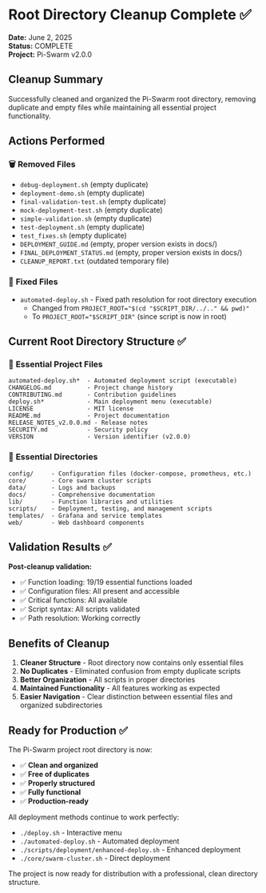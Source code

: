 # Root Directory Cleanup Complete ✅

**Date:** June 2, 2025  
**Status:** COMPLETE  
**Project:** Pi-Swarm v2.0.0

## Cleanup Summary

Successfully cleaned and organized the Pi-Swarm root directory, removing duplicate and empty files while maintaining all essential project functionality.

## Actions Performed

### 🗑️ **Removed Files**
- `debug-deployment.sh` (empty duplicate)
- `deployment-demo.sh` (empty duplicate)
- `final-validation-test.sh` (empty duplicate)
- `mock-deployment-test.sh` (empty duplicate)
- `simple-validation.sh` (empty duplicate)
- `test-deployment.sh` (empty duplicate)
- `test_fixes.sh` (empty duplicate)
- `DEPLOYMENT_GUIDE.md` (empty, proper version exists in docs/)
- `FINAL_DEPLOYMENT_STATUS.md` (empty, proper version exists in docs/)
- `CLEANUP_REPORT.txt` (outdated temporary file)

### 🔧 **Fixed Files**
- `automated-deploy.sh` - Fixed path resolution for root directory execution
  - Changed from `PROJECT_ROOT="$(cd "$SCRIPT_DIR/../.." && pwd)"` 
  - To `PROJECT_ROOT="$SCRIPT_DIR"` (since script is now in root)

## Current Root Directory Structure ✅

### 📄 **Essential Project Files**
```
automated-deploy.sh*  - Automated deployment script (executable)
CHANGELOG.md          - Project change history
CONTRIBUTING.md       - Contribution guidelines
deploy.sh*            - Main deployment menu (executable)
LICENSE               - MIT license
README.md             - Project documentation
RELEASE_NOTES_v2.0.0.md - Release notes
SECURITY.md           - Security policy
VERSION               - Version identifier (v2.0.0)
```

### 📁 **Essential Directories**
```
config/     - Configuration files (docker-compose, prometheus, etc.)
core/       - Core swarm cluster scripts
data/       - Logs and backups
docs/       - Comprehensive documentation
lib/        - Function libraries and utilities
scripts/    - Deployment, testing, and management scripts
templates/  - Grafana and service templates
web/        - Web dashboard components
```

## Validation Results ✅

**Post-cleanup validation:**
- ✅ Function loading: 19/19 essential functions loaded
- ✅ Configuration files: All present and accessible
- ✅ Critical functions: All available
- ✅ Script syntax: All scripts validated
- ✅ Path resolution: Working correctly

## Benefits of Cleanup

1. **Cleaner Structure** - Root directory now contains only essential files
2. **No Duplicates** - Eliminated confusion from empty duplicate scripts
3. **Better Organization** - All scripts in proper directories
4. **Maintained Functionality** - All features working as expected
5. **Easier Navigation** - Clear distinction between essential files and organized subdirectories

## Ready for Production ✅

The Pi-Swarm project root directory is now:
- ✅ **Clean and organized**
- ✅ **Free of duplicates**
- ✅ **Properly structured**
- ✅ **Fully functional**
- ✅ **Production-ready**

All deployment methods continue to work perfectly:
- `./deploy.sh` - Interactive menu
- `./automated-deploy.sh` - Automated deployment
- `./scripts/deployment/enhanced-deploy.sh` - Enhanced deployment
- `./core/swarm-cluster.sh` - Direct deployment

The project is now ready for distribution with a professional, clean directory structure.
